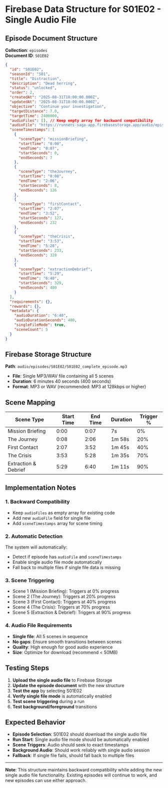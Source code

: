 # **Firebase Data Structure for S01E02 - Single Audio File**

## **Episode Document Structure**

**Collection**: `episodes`  
**Document ID**: `S01E02`

```json
{
  "id": "S01E02",
  "seasonId": "S01",
  "title": "Distraction",
  "description": "Dead herring",
  "status": "unlocked",
  "order": 2,
  "createdAt": "2025-08-31T18:00:00.000Z",
  "updatedAt": "2025-08-31T18:00:00.000Z",
  "objective": "Continue your investigation",
  "targetDistance": 7.0,
  "targetTime": 2400000,
  "audioFiles": [], // Keep empty array for backward compatibility
  "audioFile": "https://runners-saga-app.firebasestorage.app/audio/episodes/S01E02/S01E02_complete_episode.mp3",
  "sceneTimestamps": [
    {
      "sceneType": "missionBriefing",
      "startTime": "0:00",
      "endTime": "0:07",
      "startSeconds": 0,
      "endSeconds": 7
    },
    {
      "sceneType": "theJourney",
      "startTime": "0:08",
      "endTime": "2:06",
      "startSeconds": 8,
      "endSeconds": 126
    },
    {
      "sceneType": "firstContact",
      "startTime": "2:07",
      "endTime": "3:52",
      "startSeconds": 127,
      "endSeconds": 232
    },
    {
      "sceneType": "theCrisis",
      "startTime": "3:53",
      "endTime": "5:28",
      "startSeconds": 233,
      "endSeconds": 328
    },
    {
      "sceneType": "extractionDebrief",
      "startTime": "5:29",
      "endTime": "6:40",
      "startSeconds": 329,
      "endSeconds": 400
    }
  ],
  "requirements": {},
  "rewards": {},
  "metadata": {
    "audioDuration": "6:40",
    "audioDurationSeconds": 400,
    "singleFileMode": true,
    "sceneCount": 5
  }
}
```

## **Firebase Storage Structure**

**Path**: `audio/episodes/S01E02/S01E02_complete_episode.mp3`

- **File**: Single MP3/WAV file containing all 5 scenes
- **Duration**: 6 minutes 40 seconds (400 seconds)
- **Format**: MP3 or WAV (recommended: MP3 at 128kbps or higher)

## **Scene Mapping**

| Scene Type | Start Time | End Time | Duration | Trigger % |
|------------|------------|----------|----------|-----------|
| Mission Briefing | 0:00 | 0:07 | 7s | 0% |
| The Journey | 0:08 | 2:06 | 1m 58s | 20% |
| First Contact | 2:07 | 3:52 | 1m 45s | 40% |
| The Crisis | 3:53 | 5:28 | 1m 35s | 70% |
| Extraction & Debrief | 5:29 | 6:40 | 1m 11s | 90% |

## **Implementation Notes**

### **1. Backward Compatibility**
- Keep `audioFiles` as empty array for existing code
- Add new `audioFile` field for single file
- Add `sceneTimestamps` array for scene timing

### **2. Automatic Detection**
The system will automatically:
- Detect if episode has `audioFile` and `sceneTimestamps`
- Enable single audio file mode automatically
- Fall back to multiple files if single file data is missing

### **3. Scene Triggering**
- Scene 1 (Mission Briefing): Triggers at 0% progress
- Scene 2 (The Journey): Triggers at 20% progress  
- Scene 3 (First Contact): Triggers at 40% progress
- Scene 4 (The Crisis): Triggers at 70% progress
- Scene 5 (Extraction & Debrief): Triggers at 90% progress

### **4. Audio File Requirements**
- **Single file**: All 5 scenes in sequence
- **No gaps**: Ensure smooth transitions between scenes
- **Quality**: High enough for good audio experience
- **Size**: Optimize for download (recommend < 50MB)

## **Testing Steps**

1. **Upload the single audio file** to Firebase Storage
2. **Update the episode document** with the new structure
3. **Test the app** by selecting S01E02
4. **Verify single file mode** is automatically enabled
5. **Test scene triggering** during a run
6. **Test background/foreground** transitions

## **Expected Behavior**

- **Episode Selection**: S01E02 should download the single audio file
- **Run Start**: Single audio file mode should be automatically enabled
- **Scene Triggers**: Audio should seek to exact timestamps
- **Background Audio**: Should work reliably with single audio session
- **Fallback**: If single file fails, should fall back to multiple files

---

**Note**: This structure maintains backward compatibility while adding the new single audio file functionality. Existing episodes will continue to work, and new episodes can use either approach.

